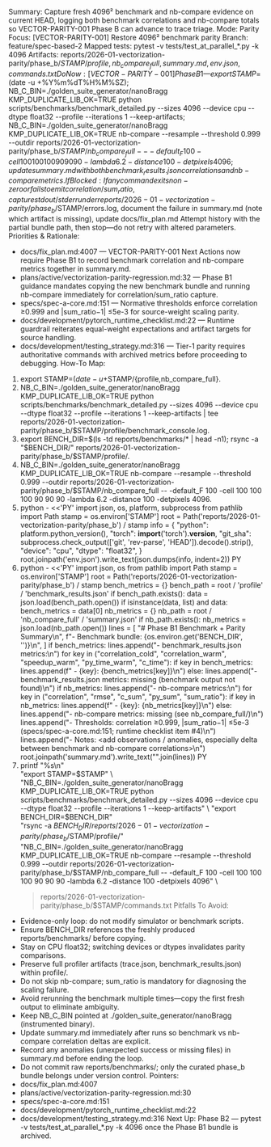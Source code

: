 Summary: Capture fresh 4096² benchmark and nb-compare evidence on current HEAD, logging both benchmark correlations and nb-compare totals so VECTOR-PARITY-001 Phase B can advance to trace triage.
Mode: Parity
Focus: [VECTOR-PARITY-001] Restore 4096² benchmark parity
Branch: feature/spec-based-2
Mapped tests: pytest -v tests/test_at_parallel_*.py -k 4096
Artifacts: reports/2026-01-vectorization-parity/phase_b/$STAMP/{profile,nb_compare_full,summary.md,env.json,commands.txt}
Do Now: [VECTOR-PARITY-001] Phase B1 — export STAMP=$(date -u +%Y%m%dT%H%M%SZ); NB_C_BIN=./golden_suite_generator/nanoBragg KMP_DUPLICATE_LIB_OK=TRUE python scripts/benchmarks/benchmark_detailed.py --sizes 4096 --device cpu --dtype float32 --profile --iterations 1 --keep-artifacts; NB_C_BIN=./golden_suite_generator/nanoBragg KMP_DUPLICATE_LIB_OK=TRUE nb-compare --resample --threshold 0.999 --outdir reports/2026-01-vectorization-parity/phase_b/$STAMP/nb_compare_full -- -default_F 100 -cell 100 100 100 90 90 90 -lambda 6.2 -distance 100 -detpixels 4096; update summary.md with both benchmark_results.json correlations and nb-compare metrics.
If Blocked: If any command exits non-zero or fails to emit correlation/sum_ratio, capture stdout/stderr under reports/2026-01-vectorization-parity/phase_b/$STAMP/errors.log, document the failure in summary.md (note which artifact is missing), update docs/fix_plan.md Attempt history with the partial bundle path, then stop—do not retry with altered parameters.
Priorities & Rationale:
- docs/fix_plan.md:4007 — VECTOR-PARITY-001 Next Actions now require Phase B1 to record benchmark correlation and nb-compare metrics together in summary.md.
- plans/active/vectorization-parity-regression.md:32 — Phase B1 guidance mandates copying the new benchmark bundle and running nb-compare immediately for correlation/sum_ratio capture.
- specs/spec-a-core.md:151 — Normative thresholds enforce correlation ≥0.999 and |sum_ratio−1| ≤5e-3 for source-weight scaling parity.
- docs/development/pytorch_runtime_checklist.md:22 — Runtime guardrail reiterates equal-weight expectations and artifact targets for source handling.
- docs/development/testing_strategy.md:316 — Tier-1 parity requires authoritative commands with archived metrics before proceeding to debugging.
How-To Map:
1. export STAMP=$(date -u +%Y%m%dT%H%M%SZ); mkdir -p reports/2026-01-vectorization-parity/phase_b/$STAMP/{profile,nb_compare_full}.
2. NB_C_BIN=./golden_suite_generator/nanoBragg KMP_DUPLICATE_LIB_OK=TRUE python scripts/benchmarks/benchmark_detailed.py --sizes 4096 --device cpu --dtype float32 --profile --iterations 1 --keep-artifacts | tee reports/2026-01-vectorization-parity/phase_b/$STAMP/profile/benchmark_console.log.
3. export BENCH_DIR=$(ls -td reports/benchmarks/* | head -n1); rsync -a "$BENCH_DIR/" reports/2026-01-vectorization-parity/phase_b/$STAMP/profile/.
4. NB_C_BIN=./golden_suite_generator/nanoBragg KMP_DUPLICATE_LIB_OK=TRUE nb-compare --resample --threshold 0.999 --outdir reports/2026-01-vectorization-parity/phase_b/$STAMP/nb_compare_full -- -default_F 100 -cell 100 100 100 90 90 90 -lambda 6.2 -distance 100 -detpixels 4096.
5. python - <<'PY'
import json, os, platform, subprocess
from pathlib import Path
stamp = os.environ['STAMP']
root = Path('reports/2026-01-vectorization-parity/phase_b') / stamp
info = {
    "python": platform.python_version(),
    "torch": __import__('torch').__version__,
    "git_sha": subprocess.check_output(['git', 'rev-parse', 'HEAD']).decode().strip(),
    "device": "cpu",
    "dtype": "float32",
}
root.joinpath('env.json').write_text(json.dumps(info, indent=2))
PY
6. python - <<'PY'
import json, os
from pathlib import Path
stamp = os.environ['STAMP']
root = Path('reports/2026-01-vectorization-parity/phase_b') / stamp
bench_metrics = {}
bench_path = root / 'profile' / 'benchmark_results.json'
if bench_path.exists():
    data = json.load(bench_path.open())
    if isinstance(data, list) and data:
        bench_metrics = data[0]
nb_metrics = {}
nb_path = root / 'nb_compare_full' / 'summary.json'
if nb_path.exists():
    nb_metrics = json.load(nb_path.open())
lines = [
    "# Phase B1 Benchmark + Parity Summary\n",
    f"- Benchmark bundle: {os.environ.get('BENCH_DIR', '<unset>')}\n",
]
if bench_metrics:
    lines.append("- benchmark_results.json metrics:\n")
    for key in ("correlation_cold", "correlation_warm", "speedup_warm", "py_time_warm", "c_time"):
        if key in bench_metrics:
            lines.append(f"  - {key}: {bench_metrics[key]}\n")
else:
    lines.append("- benchmark_results.json metrics: missing (benchmark output not found)\n")
if nb_metrics:
    lines.append("- nb-compare metrics:\n")
    for key in ("correlation", "rmse", "c_sum", "py_sum", "sum_ratio"):
        if key in nb_metrics:
            lines.append(f"  - {key}: {nb_metrics[key]}\n")
else:
    lines.append("- nb-compare metrics: missing (see nb_compare_full/)\n")
lines.append("- Thresholds: correlation ≥0.999, |sum_ratio−1| ≤5e-3 (specs/spec-a-core.md:151; runtime checklist item #4)\n")
lines.append("- Notes: <add observations / anomalies, especially delta between benchmark and nb-compare correlations>\n")
root.joinpath('summary.md').write_text("".join(lines))
PY
7. printf "%s\n" \
   "export STAMP=$STAMP" \
   "NB_C_BIN=./golden_suite_generator/nanoBragg KMP_DUPLICATE_LIB_OK=TRUE python scripts/benchmarks/benchmark_detailed.py --sizes 4096 --device cpu --dtype float32 --profile --iterations 1 --keep-artifacts" \
   "export BENCH_DIR=$BENCH_DIR" \
   "rsync -a $BENCH_DIR/ reports/2026-01-vectorization-parity/phase_b/$STAMP/profile/" \
   "NB_C_BIN=./golden_suite_generator/nanoBragg KMP_DUPLICATE_LIB_OK=TRUE nb-compare --resample --threshold 0.999 --outdir reports/2026-01-vectorization-parity/phase_b/$STAMP/nb_compare_full -- -default_F 100 -cell 100 100 100 90 90 90 -lambda 6.2 -distance 100 -detpixels 4096" \
   > reports/2026-01-vectorization-parity/phase_b/$STAMP/commands.txt
Pitfalls To Avoid:
- Evidence-only loop: do not modify simulator or benchmark scripts.
- Ensure BENCH_DIR references the freshly produced reports/benchmarks/<ts> before copying.
- Stay on CPU float32; switching devices or dtypes invalidates parity comparisons.
- Preserve full profiler artifacts (trace.json, benchmark_results.json) within profile/.
- Do not skip nb-compare; sum_ratio is mandatory for diagnosing the scaling failure.
- Avoid rerunning the benchmark multiple times—copy the first fresh output to eliminate ambiguity.
- Keep NB_C_BIN pointed at ./golden_suite_generator/nanoBragg (instrumented binary).
- Update summary.md immediately after runs so benchmark vs nb-compare correlation deltas are explicit.
- Record any anomalies (unexpected success or missing files) in summary.md before ending the loop.
- Do not commit raw reports/benchmarks/<ts>; only the curated phase_b bundle belongs under version control.
Pointers:
- docs/fix_plan.md:4007
- plans/active/vectorization-parity-regression.md:30
- specs/spec-a-core.md:151
- docs/development/pytorch_runtime_checklist.md:22
- docs/development/testing_strategy.md:316
Next Up: Phase B2 — pytest -v tests/test_at_parallel_*.py -k 4096 once the Phase B1 bundle is archived.
